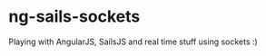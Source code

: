 ng-sails-sockets
================

Playing with AngularJS, SailsJS and real time stuff using sockets :)
